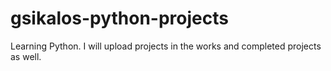# gsikalos-python-projects
Learning Python.  I will upload projects in the works and completed projects as well.
